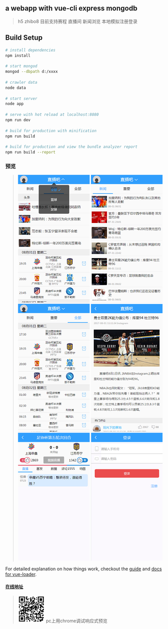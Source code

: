 ## a webapp with vue-cli express mongodb

> h5 zhibo8 目前支持赛程 直播间 新闻浏览 本地模拟注册登录

## Build Setup

``` bash
# install dependencies
npm install

# start mongod
mongod --dbpath d:/xxxx

# crawler data
node data

# start server
node app

# serve with hot reload at localhost:8080
npm run dev

# build for production with minification
npm run build

# build for production and view the bundle analyzer report
npm run build --report
```

### 预览
> ![zhuye](https://github.com/cchr1s/zhibo8/blob/master/mdimage/index.png) 
> ![zhuye1](https://github.com/cchr1s/zhibo8/blob/master/mdimage/index-news.png) 
> ![zhuye2](https://github.com/cchr1s/zhibo8/blob/master/mdimage/index-all.png) 
> ![news](https://github.com/cchr1s/zhibo8/blob/master/mdimage/news.png) 
> ![liveroom](https://github.com/cchr1s/zhibo8/blob/master/mdimage/liveroom.png) 
> ![login](https://github.com/cchr1s/zhibo8/blob/master/mdimage/login.png)


For detailed explanation on how things work, checkout the [guide](http://vuejs-templates.github.io/webpack/) and [docs for vue-loader](http://vuejs.github.io/vue-loader).

#### [在线地址](http://39.108.83.121/#/)
> ![二维码](https://github.com/cchr1s/zhibo8/blob/master/mdimage/address.png)
 pc上用chrome调试响应式预览
